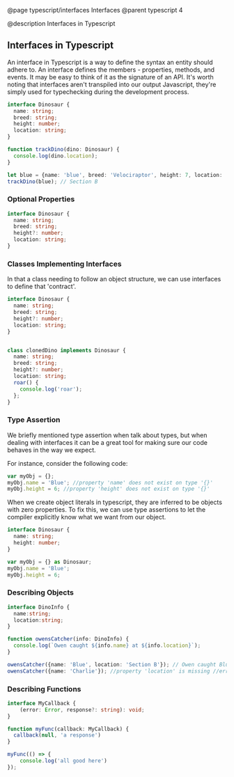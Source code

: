 @page typescript/interfaces Interfaces
@parent typescript 4

@description Interfaces in Typescript

## Interfaces in Typescript

An interface in Typescript is a way to define the syntax an entity should adhere to. An interface defines the members - properties, methods, and events. It may be easy to think of it as the signature of an API. It's worth noting that interfaces aren't transpiled into our output Javascript, they're simply used for typechecking during the development process.

```typescript
interface Dinosaur {
  name: string;
  breed: string;
  height: number;
  location: string;
}

function trackDino(dino: Dinosaur) {
  console.log(dino.location);
}

let blue = {name: 'blue', breed: 'Velociraptor', height: 7, location: 'Section B'};
trackDino(blue); // Section B
```

### Optional Properties

```typescript
interface Dinosaur {
  name: string;
  breed: string;
  height?: number;
  location: string;
}
```

### Classes Implementing Interfaces

In that a class needing to follow an object structure, we can use interfaces to define that 'contract'.

```typescript
interface Dinosaur {
  name: string;
  breed: string;
  height?: number;
  location: string;
}


class clonedDino implements Dinosaur {
  name: string;
  breed: string;
  height?: number;
  location: string;
  roar() {
    console.log('roar');
  };
}
```

### Type Assertion

We briefly mentioned type assertion when talk about types, but when dealing with interfaces it can be a great tool for making sure our code behaves in the way we expect.

For instance, consider the following code:

```typescript
var myObj = {};
myObj.name = 'Blue'; //property 'name' does not exist on type '{}'
myObj.height = 6; //property 'height' does not exist on type '{}'
```

When we create object literals in typescript, they are inferred to be objects with zero properties. To fix this, we can use type assertions to let the compiler explicitly know what we want from our object.

```typescript
interface Dinosaur {
  name: string;
  height: number;
}

var myObj = {} as Dinosaur;
myObj.name = 'Blue';
myObj.height = 6;
```

### Describing Objects

```typescript
interface DinoInfo {
  name:string;
  location:string;
}

function owensCatcher(info: DinoInfo) {
  console.log(`Owen caught ${info.name} at ${info.location}`);
}

owensCatcher({name: 'Blue', location: 'Section B'}); // Owen caught Blue at Section B
owensCatcher({name: 'Charlie'}); //property 'location' is missing //error
```

### Describing Functions

```typescript
interface MyCallback {
    (error: Error, response?: string): void;
}

function myFunc(callback: MyCallback) {
  callback(null, 'a response')
}

myFunc(() => {
    console.log('all good here')
});
```
